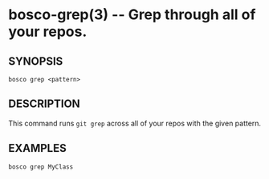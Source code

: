 bosco-grep(3) -- Grep through all of your repos.
==============================================

## SYNOPSIS

    bosco grep <pattern>

## DESCRIPTION

This command runs `git grep` across all of your repos with the given pattern.

## EXAMPLES

    bosco grep MyClass

